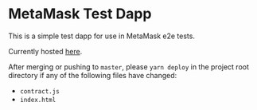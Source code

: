 # MetaMask Test Dapp

This is a simple test dapp for use in MetaMask e2e tests.

Currently hosted [here](https://metamask.github.io/test-dapp/).

After merging or pushing to `master`, please `yarn deploy` in the project root
directory if any of the following files have changed:

- `contract.js`
- `index.html`
